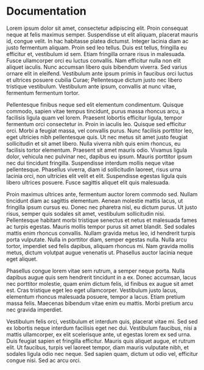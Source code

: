 # Documentation

Lorem ipsum dolor sit amet, consectetur adipiscing elit. Proin consequat neque at felis maximus semper. Suspendisse ut elit aliquam, placerat mauris id, congue velit. In hac habitasse platea dictumst. Integer lacinia diam ac justo fermentum aliquam. Proin sed leo tellus. Duis est tellus, fringilla eu efficitur et, vestibulum id sem. Etiam fringilla ornare risus in malesuada. Fusce ullamcorper orci eu luctus convallis. Nam efficitur nulla non elit aliquet iaculis. Nunc accumsan libero quis bibendum viverra. Sed varius ornare elit in eleifend. Vestibulum ante ipsum primis in faucibus orci luctus et ultrices posuere cubilia Curae; Pellentesque dictum justo nec libero tristique vestibulum. Vestibulum ante ipsum, convallis at nunc vitae, fermentum fermentum tortor.

Pellentesque finibus neque sed elit elementum condimentum. Quisque commodo, sapien vitae tempus tincidunt, purus massa rhoncus arcu, a facilisis ligula quam vel lorem. Praesent lobortis efficitur ligula, tempor fermentum orci consectetur in. Proin in iaculis leo. Quisque sed efficitur orci. Morbi a feugiat massa, vel convallis purus. Nunc facilisis porttitor leo, eget ultricies nibh pellentesque quis. Ut nec metus sit amet justo feugiat sollicitudin et sit amet libero. Nulla viverra nibh quis enim rhoncus, eu facilisis tortor elementum. Praesent sit amet mauris odio. Vivamus ligula dolor, vehicula nec pulvinar nec, dapibus eu ipsum. Mauris porttitor ipsum nec dui tincidunt fringilla. Suspendisse interdum mollis neque vitae pellentesque. Phasellus viverra, diam id sollicitudin laoreet, risus urna lacinia orci, non ultricies elit velit et elit. Suspendisse egestas ligula quis libero ultrices posuere. Fusce sagittis aliquet elit quis malesuada.

Proin maximus ultrices ante, fermentum auctor lorem commodo sed. Nullam tincidunt diam ac sagittis elementum. Aenean molestie mattis lacus, ut fringilla ipsum cursus eu. Donec nec pharetra nisl, eu dictum purus. Ut justo risus, semper quis sodales sit amet, vestibulum sollicitudin nisi. Pellentesque habitant morbi tristique senectus et netus et malesuada fames ac turpis egestas. Mauris mollis tempor purus sit amet blandit. Sed sodales mattis enim rhoncus convallis. Nullam gravida metus leo, id hendrerit turpis porta vulputate. Nulla in porttitor diam, semper egestas nulla. Nulla arcu tortor, imperdiet sed felis dapibus, aliquam rhoncus mi. Nam gravida mollis metus, dictum volutpat augue venenatis ut. Phasellus auctor lacinia neque eget aliquet.

Phasellus congue lorem vitae sem rutrum, a semper neque porta. Nulla dapibus augue quis sem hendrerit tincidunt in a ex. Donec accumsan, lacus nec porttitor molestie, quam enim dictum felis, id finibus ex augue sit amet est. Cras tristique eget leo eget ullamcorper. Vestibulum justo lacus, elementum rhoncus malesuada posuere, tempor a lacus. Etiam pretium massa felis. Maecenas bibendum vitae enim eu mattis. Morbi pretium arcu nec gravida imperdiet.

Vestibulum felis orci, vestibulum et interdum quis, placerat vitae mi. Sed sed ex lobortis neque interdum facilisis eget nec dui. Vestibulum faucibus, nisi a mattis ullamcorper, ex elit scelerisque ante, ut egestas lorem ex sed urna. Duis feugiat sapien et fringilla efficitur. Mauris quis aliquet augue, et rutrum elit. Ut faucibus, turpis vel laoreet tempor, diam mauris vulputate nibh, et sodales ligula odio nec neque. Sed sapien quam, dictum ut odio vel, efficitur congue nisi. Sed ac arcu orci.
